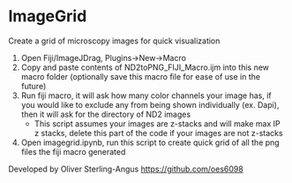 # ImageGrid
 Create a grid of microscopy images for quick visualization

1. Open Fiji/ImageJDrag, Plugins->New->Macro 
2. Copy and paste contents of ND2toPNG_FIJI_Macro.ijm into this new macro folder (optionally save this macro file for ease of use in the future)
3. Run fiji macro, it will ask how many color channels your image has, if you would like to exclude any from being shown individually (ex. Dapi), then it will ask for the directory of ND2 images
    - This script assumes your images are z-stacks and will make max IP z stacks, delete this part of the code if your images are not z-stacks
4. Open imagegrid.ipynb, run this script to create quick grid of all the png files the fiji macro generated

Developed by Oliver Sterling-Angus https://github.com/oes6098